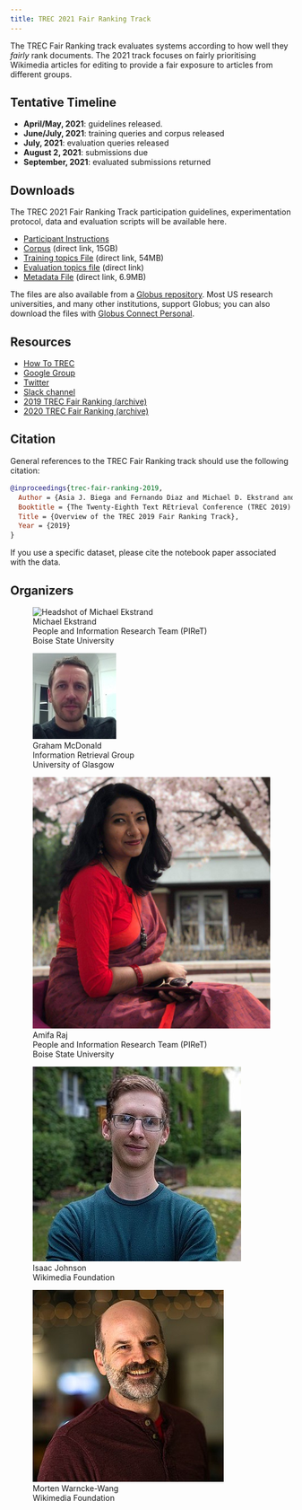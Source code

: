 ```yaml
---
title: TREC 2021 Fair Ranking Track
---
```


The TREC Fair Ranking track evaluates systems according to how well they *fairly* rank documents. 
The 2021 track focuses on fairly prioritising Wikimedia articles for editing to provide a fair exposure to articles from different groups.

## Tentative Timeline

- **April/May, 2021**: guidelines released.
- **June/July, 2021**: training queries and corpus released
- **July, 2021**: evaluation queries released
- **August 2, 2021**: submissions due
- **September, 2021**: evaluated submissions returned

## Downloads

The TREC 2021 Fair Ranking Track participation guidelines, experimentation protocol, data and evaluation scripts will be available here.

- [Participant Instructions](docs/Fair_Ranking_2021_Participant_Instructions.pdf)
- [Corpus](https://data.boisestate.edu/library/Ekstrand-2021/TRECFairRanking2021/trec_corpus.json.gz) (direct link, 15GB)
- [Training topics File](https://data.boisestate.edu/library/Ekstrand-2021/TRECFairRanking2021/trec_topics.json.gz) (direct link, 54MB)
- [Evaluation topics file](https://data.boisestate.edu/library/Ekstrand-2021/TRECFairRanking2021/eval-topics.json.gz) (direct link)
- [Metadata File](https://data.boisestate.edu/library/Ekstrand-2021/TRECFairRanking2021/trec_metadata.json.gz)  (direct link, 6.9MB)

The files are also available from a [Globus repository](https://boi.st/TREC2021Globus). Most US research universities, and many other institutions, support Globus; you can also download the files with [Globus Connect Personal](https://www.globus.org/globus-connect-personal).


## Resources

- [How To TREC](how-to-trec) 
- [Google Group](https://groups.google.com/d/forum/fair-trec)
- [Twitter](https://twitter.com/fairtrec) 
- [Slack channel](https://trectalk.slack.com/archives/GRR5YB0V6)
- [2019 TREC Fair Ranking (archive)](2019/index.html) 
- [2020 TREC Fair Ranking (archive)](2020/index.html)

## Citation

General references to the TREC Fair Ranking track should use the following citation:

```bibtex
@inproceedings{trec-fair-ranking-2019,
  Author = {Asia J. Biega and Fernando Diaz and Michael D. Ekstrand and Sebastian Kohlmeier},
  Booktitle = {The Twenty-Eighth Text REtrieval Conference (TREC 2019) Proceedings},
  Title = {Overview of the TREC 2019 Fair Ranking Track},
  Year = {2019}
}
```

If you use a specific dataset, please cite the notebook paper associated with the data.

<section class=organizers>
  <h2>Organizers</h2>

  <figure class=organizer>
    <img src="images/michael-blue-head.jpg" alt="Headshot of Michael Ekstrand">
    <figcaption>Michael Ekstrand<br>
      <span class=affil>People and Information Research Team (PIReT)</span><br>
      <span class=affil>Boise State University</span></figcaption>
  </figure>

  <figure class=organizer>
    <img src="images/graham.mcdonald.jpg" alt="Headshot of Graham McDonald">
    <figcaption>Graham McDonald<br>
      <span class=affil>Information Retrieval Group</span><br>
      <span class=affil>University of Glasgow</span></figcaption>
  </figure>


  <figure class=organizer>
    <img src="images/Amifa-Raj.jpg" alt="Headshot of Amifa Raj">
    <figcaption>Amifa Raj<br>
      <span class=affil>People and Information Research Team (PIReT)</span><br>
      <span class=affil>Boise State University</span></figcaption>
  </figure>


  <figure class=organizer>
    <img src="images/Isaac_Johnson-headshot.jpg" alt="Headshot of Isaac Johnson">
    <figcaption>Isaac Johnson<br>
      <span class=affil>Wikimedia Foundation</span></figcaption>
  </figure>


  <figure class=organizer>
    <img src="images/Warncke-Wang_Morten.jpg" alt="Headshot of Morten Warncke-Wang">
    <figcaption>Morten Warncke-Wang<br>
      <span class=affil>Wikimedia Foundation</span></figcaption>
  </figure>
</section>
